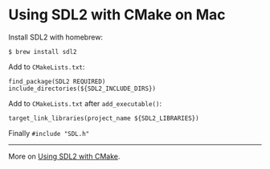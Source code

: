 # Using SDL2 with CMake on Mac

Install SDL2 with homebrew:

```
$ brew install sdl2
```

Add to `CMakeLists.txt`:

```
find_package(SDL2 REQUIRED)
include_directories(${SDL2_INCLUDE_DIRS})
```

Add to `CMakeLists.txt` after `add_executable()`:

```
target_link_libraries(project_name ${SDL2_LIBRARIES})
```
Finally `#include "SDL.h"`

---
More on [Using SDL2 with CMake](https://trenki2.github.io/blog/2017/06/02/using-sdl2-with-cmake/).